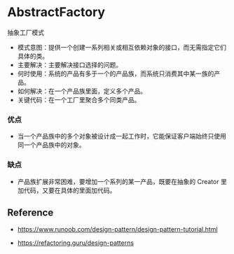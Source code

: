 # AbstractFactory

抽象工厂模式

- 模式意图：提供一个创建一系列相关或相互依赖对象的接口，而无需指定它们具体的类。
- 主要解决：主要解决接口选择的问题。
- 何时使用：系统的产品有多于一个的产品族，而系统只消费其中某一族的产品。
- 如何解决：在一个产品族里面，定义多个产品。
- 关键代码：在一个工厂里聚合多个同类产品。

### 优点

- 当一个产品族中的多个对象被设计成一起工作时，它能保证客户端始终只使用同一个产品族中的对象。

### 缺点

- 产品族扩展非常困难，要增加一个系列的某一产品，既要在抽象的 Creator 里加代码，又要在具体的里面加代码。

## Reference

- https://www.runoob.com/design-pattern/design-pattern-tutorial.html

- https://refactoring.guru/design-patterns
